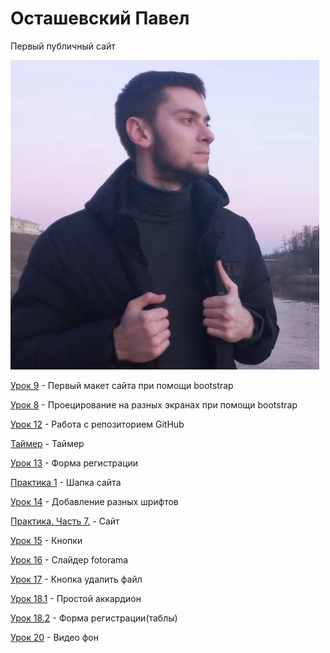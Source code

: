 # Осташевский Павел
Первый публичный сайт

<code>![mountains](/Pictures/qwer.jpg "Я")</code>


[Урок 9](https://1Deathstroke1.github.io/lesson9/src/index.html "Макет") - Первый макет сайта при помощи bootstrap

[Урок 8](https://1Deathstroke1.github.io/Lesson-8/src/index.html "bootstrap") - Проецирование на разных экранах при помощи bootstrap

[Урок 12](https://1Deathstroke1.github.io/MyFirstProject/src/index.html "Мини-книга") - Работа с репозиторием GitHub

[Таймер](https://1Deathstroke1.github.io/timer/index.html "Таймер") - Таймер

[Урок 13](https://1Deathstroke1.github.io/lesson-13/src/index.html "Регистрация") - Форма регистрации

[Практика 1](https://1Deathstroke1.github.io/Praktica-1/src/index.html "Шапка") - Шапка сайта

[Урок 14](https://1Deathstroke1.github.io/Lesson-14/index.html "Шрифты") - Добавление разных шрифтов

[Практика. Часть 7.](https://1Deathstroke1.github.io/src/index.html) - Сайт

[Урок 15](https://1Deathstroke1.github.io/lesson-15/src/index.html) - Кнопки

[Урок 16](https://1Deathstroke1.github.io/lesson-16/src/index.html) - Слайдер fotorama

[Урок 17](https://1Deathstroke1.github.io/Knopka-DeliteFile/src/index.htm) - Кнопка удалить файл

[Урок 18.1](https://1deathstroke1.github.io/Accordion/src/index.html) - Простой аккардион

[Урок 18.2](https://1deathstroke1.github.io/registration-form/src/index.html) - Форма регистрации(таблы)

[Урок 20](https://1deathstroke1.github.io/video-fon/src/index.html) - Видео фон






